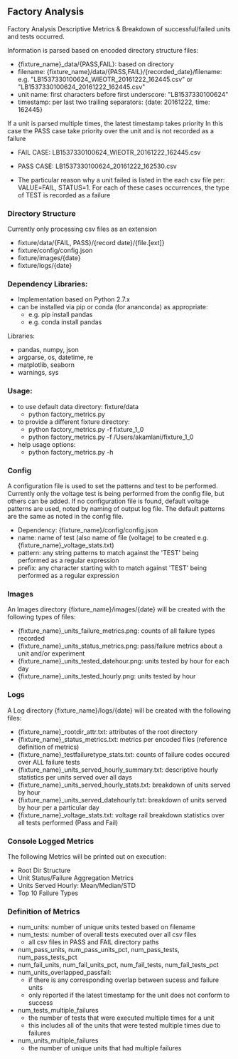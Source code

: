 ## Factory Analysis
Factory Analysis Descriptive Metrics & Breakdown of successful/failed units and tests occurred.

Information is parsed based on encoded directory structure files:
- {fixture_name}_data/{PASS,FAIL}: based on directory
- filename: {fixture_name}/data/{PASS,FAIL}/{recorded_date}/filename: e.g. "LB1537330100624_WIEOTR_20161222_162445.csv" or "LB1537330100624_20161222_162445.csv"
- unit name: first characters before first underscore: "LB1537330100624"
- timestamp: per last two trailing separators: {date: 20161222, time: 162445}

If a unit is parsed multiple times, the latest timestamp takes priority
In this case the PASS case take priority over the unit and is not recorded as a failure
- FAIL CASE: LB1537330100624_WIEOTR_20161222_162445.csv
- PASS CASE: LB1537330100624_20161222_162530.csv

- The particular reason why a unit failed is listed in the each csv file per: VALUE=FAIL, STATUS=1.  For each of these cases occurrences, the type of TEST is recorded as a failure

### Directory Structure
Currently only processing csv files as an extension

- fixture/data/{FAIL, PASS}/{record date}/{file.[ext]}
- fixture/config/config.json
- fixture/images/{date}
- fixture/logs/{date}

### Dependency Libraries:
- Implementation based on Python 2.7.x
- can be installed via pip or conda (for ananconda) as appropriate:
    - e.g. pip install pandas
    - e.g. conda install pandas

Libraries:
- pandas, numpy, json
- argparse, os, datetime, re
- matplotlib, seaborn
- warnings, sys

### Usage:
- to use default data directory: fixture/data
    - python factory_metrics.py
- to provide a different fixture directory:
    - python factory_metrics.py -f fixture_1_0
    - python factory_metrics.py -f /Users/akamlani/fixture_1_0
- help usage options:
    - python factory_metrics.py -h

### Config
A configuration file is used to set the patterns and test to be performed.
Currently only the voltage test is being performed from the config file, but others can be added.
If no configuration file is found, default voltage patterns are used, noted by naming of output log file.
The default patterns are the same as noted in the config file.

- Dependency: {fixture_name}/config/config.json
- name: name of test (also name of file (voltage) to be created e.g. {fixture_name}_voltage_stats.txt)
- pattern: any string patterns to match against the 'TEST' being performed as a regular expression
- prefix:  any character starting with to match against 'TEST' being performed as a regular expression

### Images
An Images directory {fixture_name}/images/{date} will be created with the following types of files:
- {fixture_name}_units_failure_metrics.png: counts of all failure types recorded
- {fixture_name}_units_status_metrics.png: pass/failure metrics about a unit and/or experiment
- {fixture_name}_units_tested_datehour.png: units tested by hour for each day  
- {fixture_name}_units_tested_hourly.png: units tested by hour

### Logs
A Log directory {fixture_name}/logs/{date} will be created with the following files:
- {fixture_name}_rootdir_attr.txt: attributes of the root directory
- {fixture_name}_status_metrics.txt:  metrics per encoded files (reference definition of metrics)
- {fixture_name}_testfailuretype_stats.txt: counts of failure codes occured over ALL failure tests  
- {fixture_name}_units_served_hourly_summary.txt: descriptive hourly statistics per units served over all days
- {fixture_name}_units_served_hourly_stats.txt: breakdown of units served by hour
- {fixture_name}_units_served_datehourly.txt: breakdown of units served by hour per a particular day
- {fixture_name}_voltage_stats.txt: voltage rail breakdown statistics over all tests performed (Pass and Fail)

### Console Logged Metrics
The following Metrics will be printed out on execution:
- Root Dir Structure
- Unit Status/Failure Aggregation Metrics
- Units Served Hourly: Mean/Median/STD
- Top 10 Failure Types

### Definition of Metrics
- num_units: number of unique units tested based on filename
- num_tests: number of overall tests executed over all csv files
    - all csv files in PASS and FAIL directory paths
- num_pass_units, num_pass_units_pct, num_pass_tests, num_pass_tests_pct
- num_fail_units, num_fail_units_pct, num_fail_tests, num_fail_tests_pct
- num_units_overlapped_passfail:
    - if there is any corresponding overlap between sucess and failure units
    - only reported if the latest timestamp for the unit does not conform to success
- num_tests_multiple_failures
    - the number of tests that were executed multiple times for a unit
    - this includes all of the units that were tested multiple times due to failures
- num_units_multiple_failures
    - the number of unique units that had multiple failures
